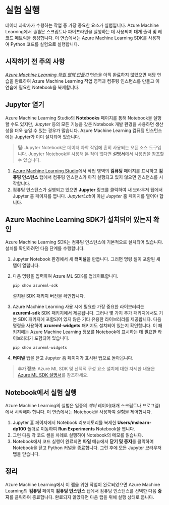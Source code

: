 ﻿---
lab:
    title: '실험 실행'
---
# 실험 실행

데이터 과학자가 수행하는 작업 중 가장 중요한 요소가 실험입니다. Azure Machine Learning에서 *실험*은 스크립트나 파이프라인을 실행하는 데 사용되며 대개 출력 및 레코드 메트릭을 생성합니다. 이 연습에서는 Azure Machine Learning SDK를 사용하여 Python 코드를 실험으로 실행합니다.

## 시작하기 전 주의 사항

*[Azure Machine Learning 작업 영역 만들기](01-create-a-workspace.md)* 연습을 아직 완료하지 않았으면 해당 연습을 완료하여 Azure Machine Learning 작업 영역과 컴퓨팅 인스턴스를 만들고 이 연습에 필요한 Notebook을 복제합니다.

## Jupyter 열기

Azure Machine Learning Studio의 **Notebooks** 페이지를 통해 Notebook을 실행할 수도 있지만, *Jupyter* 등의 모든 기능을 갖춘 Notebook 개발 환경을 사용하면 생산성을 더욱 높일 수 있는 경우가 많습니다. Azure Machine Learning 컴퓨팅 인스턴스에는 Jupyter가 이미 설치되어 있습니다.

> **팁**: Jupyter Notebook은 데이터 과학 작업에 흔히 사용되는 오픈 소스 도구입니다. Jupyter Notebook을 사용해 본 적이 없다면 [설명서](https://jupyter-notebook.readthedocs.io/en/stable/notebook.html)에서 사용법을 참조할 수 있습니다.

1. [Azure Machine Learning Studio](https://ml.azure.com)에서 작업 영역의 **컴퓨팅** 페이지를 표시하고 **컴퓨팅 인스턴스** 탭에서 컴퓨팅 인스턴스가 아직 실행되고 있지 않으면 인스턴스를 시작합니다.
2. 컴퓨팅 인스턴스가 실행되고 있으면 **Jupyter** 링크를 클릭하여 새 브라우저 탭에서 Jupyter 홈 페이지를 엽니다. *JupyterLab*이 아닌 *Jupyter* 홈 페이지를 열어야 합니다.

## Azure Machine Learning SDK가 설치되어 있는지 확인

Azure Machine Learning SDK는 컴퓨팅 인스턴스에 기본적으로 설치되어 있습니다. 설치를 확인하려면 다음 단계를 수행합니다.

1. Jupyter Notebook 환경에서 새 **터미널**을 만듭니다. 그러면 명령 셸이 포함된 새 탭이 열립니다.
2. 다음 명령을 입력하여 Azure ML SDK를 업데이트합니다.

    ```bash
    pip show azureml-sdk
    ```

    설치된 SDK 패키지 버전을 확인합니다.

3. Azure Machine Learning 사용 시에 필요한 가장 중요한 라이브러리는 **azureml-sdk** SDK 패키지에서 제공됩니다. 그러나 몇 가지 추가 패키지에서도 기본 SDK 패키지에 포함되어 있지 않은 기타 유용한 라이브러리를 제공합니다. 다음 명령을 사용하여 **azureml-widgets** 패키지도 설치되어 있는지 확인합니다. 이 패키지에는 Azure Machine Learning 정보를 Notebook에 표시하는 데 필요한 라이브러리가 포함되어 있습니다.

    ```bash
    pip show azureml-widgets
    ```

4. **터미널** 탭을 닫고 Jupyter 홈 페이지가 표시된 탭으로 돌아옵니다.

> **추가 정보**: Azure ML SDK 및 선택적 구성 요소 설치에 대한 자세한 내용은 [Azure ML SDK 설명서](https://docs.microsoft.com/python/api/overview/azure/ml/install?view=azure-ml-py)를 참조하세요.

## Notebook에서 실험 실행

Azure Machine Learning의 실험은 일종의 *제어* 레이어(대개 스크립트나 프로그램)에서 시작해야 합니다. 이 연습에서는 Notebook을 사용하여 실험을 제어합니다.

1. Jupyter 홈 페이지에서 Notebook 리포지토리를 복제한 **Users/mslearn-dp100** 폴더로 이동하여 **Run Experiments** Notebook을 엽니다.
2. 그런 다음 각 코드 셀을 차례로 실행하여 Notebook의 메모를 읽습니다.
3. Notebook에서 코드 실행이 완료되면 **파일** 메뉴에서 **닫기 및 중지**를 클릭하여 Notebook을 닫고 Python 커널을 종료합니다. 그런 후에 모든 Jupyter 브라우저 탭을 닫습니다.

## 정리

Azure Machine Learning에서 이 랩을 위한 작업이 완료되었으면 Azure Machine Learning의 **컴퓨팅** 페이지 **컴퓨팅 인스턴스** 탭에서 컴퓨팅 인스턴스를 선택한 다음 **중지**를 클릭하여 종료합니다. 완료되지 않았다면 다음 랩을 위해 실행 상태로 둡니다.
